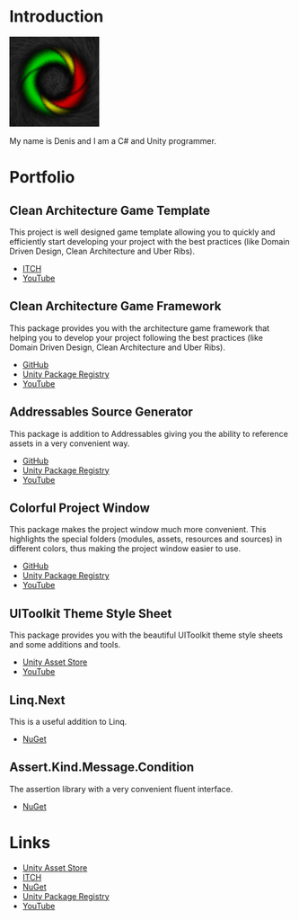 # Introduction
![Logo](https://raw.githubusercontent.com/Denis535/denis535.github.io/main/Icon%20160x160.png)

My name is Denis and I am a C# and Unity programmer.

# Portfolio
## Clean Architecture Game Template
This project is well designed game template allowing you to quickly and efficiently start developing your project with the best practices (like Domain Driven Design, Clean Architecture and Uber Ribs).
- [ITCH](https://denis535.itch.io/clean-architecture-game-template)
- [YouTube](https://youtu.be/SJ8aB4fxgUo?feature=shared)

## Clean Architecture Game Framework
This package provides you with the architecture game framework that helping you to develop your project following the best practices (like Domain Driven Design, Clean Architecture and Uber Ribs).
- [GitHub](https://github.com/Denis535/CleanArchitectureGameFramework/)
- [Unity Package Registry](https://openupm.com/packages/com.denis535.clean-architecture-game-framework/)
- [YouTube](https://youtu.be/JQobAqfakJQ)

## Addressables Source Generator
This package is addition to Addressables giving you the ability to reference assets in a very convenient way.
- [GitHub](https://github.com/Denis535/CleanArchitectureGameFramework/)
- [Unity Package Registry](https://openupm.com/packages/com.denis535.addressables-source-generator/)
- [YouTube](https://youtu.be/JQobAqfakJQ)

## Colorful Project Window
This package makes the project window much more convenient. This highlights the special folders (modules, assets, resources and sources) in different colors, thus making the project window easier to use.
- [GitHub](https://github.com/Denis535/CleanArchitectureGameFramework/)
- [Unity Package Registry](https://openupm.com/packages/com.denis535.colorful-project-window/)
- [YouTube](https://youtu.be/JQobAqfakJQ)

## UIToolkit Theme Style Sheet
This package provides you with the beautiful UIToolkit theme style sheets and some additions and tools.
- [Unity Asset Store](https://assetstore.unity.com/packages/tools/gui/uitoolkit-theme-style-sheet-273463)
- [YouTube](https://youtu.be/ggnuNOZXIlg?feature=shared)

## Linq.Next
This is a useful addition to Linq.
- [NuGet](https://www.nuget.org/packages/linq.next)

## Assert.Kind.Message.Condition
The assertion library with a very convenient fluent interface.
- [NuGet](https://www.nuget.org/packages/Assert.Kind.Message.Condition)

# Links
- [Unity Asset Store](https://assetstore.unity.com/publishers/90787)
- [ITCH](https://denis535.itch.io/)
- [NuGet](https://www.nuget.org/profiles/Denis535)
- [Unity Package Registry](https://openupm.com/packages/?sort=downloads&q=denis535)
- [YouTube](https://www.youtube.com/channel/UCLFdZl0pFkCkHpDWmodBUFg)
